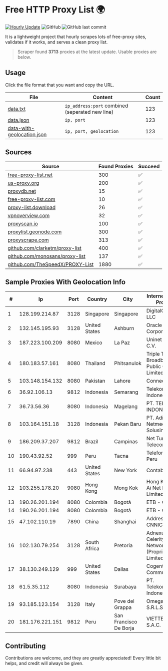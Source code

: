 
# Free HTTP Proxy List 🌍

[![Hourly Update](https://github.com/mertguvencli/http-proxy-list/actions/workflows/main.yml/badge.svg?branch=main)](https://github.com/mertguvencli/http-proxy-list/actions/workflows/main.yml)
![GitHub](https://img.shields.io/github/license/mertguvencli/http-proxy-list)
![GitHub last commit](https://img.shields.io/github/last-commit/mertguvencli/http-proxy-list)

It is a lightweight project that hourly scrapes lots of free-proxy sites, validates if it works, and serves a clean proxy list.


> Scraper found **3713** proxies at the latest update. Usable proxies are below.

## Usage

Click the file format that you want and copy the URL.


|File|Content|Count|
|----|-------|-----|
|[data.txt](https://raw.githubusercontent.com/mertguvencli/http-proxy-list/main/proxy-list/data.txt)|`ip_address:port` combined (seperated new line)|123|
|[data.json](https://raw.githubusercontent.com/mertguvencli/http-proxy-list/main/proxy-list/data.json)|`ip, port`|123|
|[data-with-geolocation.json](https://raw.githubusercontent.com/mertguvencli/http-proxy-list/main/proxy-list/data-with-geolocation.json)|`ip, port, geolocation`|123|

## Sources

|Source|Found Proxies|Succeed|
|------|-------------|-------|
|[free-proxy-list.net](https://free-proxy-list.net)|300|✅|
|[us-proxy.org](https://www.us-proxy.org)|200|✅|
|[proxydb.net](http://proxydb.net)|15|✅|
|[free-proxy-list.com](https://free-proxy-list.com/?page=&port=&type%5B%5D=http&type%5B%5D=https&up_time=0&search=Search)|10|✅|
|[proxy-list.download](https://www.proxy-list.download/HTTP)|26|✅|
|[vpnoverview.com](https://vpnoverview.com/privacy/anonymous-browsing/free-proxy-servers)|32|✅|
|[proxyscan.io](https://www.proxyscan.io)|100|✅|
|[proxylist.geonode.com](https://proxylist.geonode.com/api/proxy-list?limit=300&page=1&sort_by=lastChecked&sort_type=desc&protocols=http,https)|300|✅|
|[proxyscrape.com](https://api.proxyscrape.com/v2/?request=displayproxies&protocol=http&timeout=10000&country=all&ssl=all&anonymity=all)|313|✅|
|[github.com/clarketm/proxy-list](https://raw.githubusercontent.com/clarketm/proxy-list/master/proxy-list-raw.txt)|400|✅|
|[github.com/monosans/proxy-list](https://raw.githubusercontent.com/monosans/proxy-list/main/proxies/http.txt)|137|✅|
|[github.com/TheSpeedX/PROXY-List](https://raw.githubusercontent.com/TheSpeedX/PROXY-List/master/http.txt)|1880|✅|


## Sample Proxies With Geolocation Info

|#|Ip|Port|Country|City|Internet Service Provider|
|-|--|----|-------|----|-------------------------|
|1|128.199.214.87|3128|Singapore|Singapore|DigitalOcean, LLC|
|2|132.145.195.93|3128|United States|Ashburn|Oracle Corporation|
|3|187.223.100.209|8080|Mexico|La Paz|Uninet S.A. de C.V.|
|4|180.183.57.161|8080|Thailand|Phitsanulok|Triple T Broadband Public Company Limited|
|5|103.148.154.132|8080|Pakistan|Lahore|ConnectX|
|6|36.92.106.13|9812|Indonesia|Semarang|Telekomunikasi Indonesia|
|7|36.73.56.36|8080|Indonesia|Magelang|PT. TELKOM INDONESIA|
|8|103.164.151.18|3128|Indonesia|Pekan Baru|PT. Aditama Netmedia Solusindo|
|9|186.209.37.207|9812|Brazil|Campinas|Net Turbo Telecom|
|10|190.43.92.52|999|Peru|Tacna|Telefonica Del Peru|
|11|66.94.97.238|443|United States|New York|Contabo Inc.|
|12|103.255.178.20|9080|Hong Kong|Mong Kok|Hong Kong San Ai Net Int'l Limited|
|13|190.26.201.194|8080|Colombia|Bogotá|ETB - Colombia|
|14|190.26.201.194|8080|Colombia|Bogotá|ETB - Colombia|
|15|47.102.110.19|7890|China|Shanghai|Addresses CNNIC|
|16|102.130.79.254|3128|South Africa|Pretoria|Adnexus Celerity Networks (Proprietary) Limited|
|17|38.130.249.129|999|United States|Dallas|Cogent Communications|
|18|61.5.35.112|8080|Indonesia|Surabaya|PT. Telekomunikasi Indonesia|
|19|93.185.123.154|3128|Italy|Pove del Grappa|Omegacom S.R.L.S.|
|20|181.176.221.151|9812|Peru|San Francisco De Borja|VIETTEL PERÚ S.A.C.|



## Contributing

Contributions are welcome, and they are greatly appreciated! Every
little bit helps, and credit will always be given.

